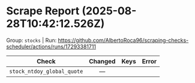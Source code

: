 # Scrape Report (2025-08-28T10:42:12.526Z)

Group: `stocks`  |  Run: https://github.com/AlbertoRoca96/scraping-checks-scheduler/actions/runs/17293381711

| Check | Changed | Keys | Error |
|---|:---:|:--|:--|
| `stock_ntdoy_global_quote` | — |  |  |
